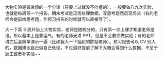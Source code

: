 大物实验是最麻烦的一学分课（只要上过就没不吐槽的），一般要做八九次实验，也就是每周写一个报告。期末考试是现场处理数据，写思考题然后现场交（有的老师会提前给思考题，作预习报告的时候就可以直接写了）。

大一下第 3 周开始上大物实验，老师是随机分的，只有第一次上课才知道老师是谁。所以基本上是靠运气，有的老师光讲 PPT，但是不会教你做实验；有的老师讲完后会简单演示一遍（比如我大一下抽到的陈斌老师）。预习报告可以 CV 别人的，数据建议自己做自己处理，不过最好提前了解下大概会得到什么数据，不至于返工或者补实验~~
